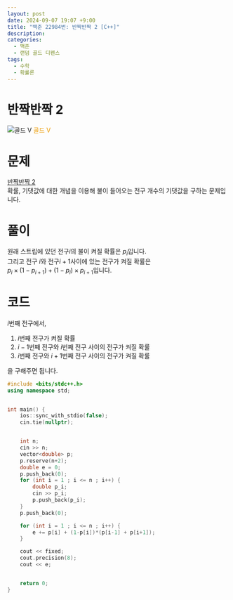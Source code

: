 ```yaml
---
layout: post
date: 2024-09-07 19:07 +9:00
title: "백준 22984번: 반짝반짝 2 [C++]"
description:
categories:
  - 백준
  - 랜덤 골드 디펜스
tags:
  - 수학
  - 확률론
---
```


# 반짝반짝 2
<div class="difficulty">
  <img class="solvedac-tier" src="https://d2gd6pc034wcta.cloudfront.net/tier/11.svg" alt="골드 V">
  <span style="color: rgb(236, 154, 0);">골드 V</span>
</div>

# 문제
[반짝반짝 2](https://www.acmicpc.net/problem/22984) \
확률, 기댓값에 대한 개념을 이용해 불이 들어오는 전구 개수의 기댓값을 구하는 문제입니다.

# 풀이
원래 스트립에 있던 전구$i$의 불이 켜질 확률은 $p_i$입니다. \
그리고 전구 $i$와 전구$i+1$사이에 있는 전구가 켜질 확률은 \
$p_i \times (1-p_{i+1}) + (1-p_i) \times p_{i+1}$입니다.

# 코드
$i$번째 전구에서,

1. $i$번째 전구가 켜질 확률
2. $i-1$번째 전구와 $i$번째 전구 사이의 전구가 켜질 확률
2. $i$번째 전구와 $i+1$번째 전구 사이의 전구가 켜질 확률

을 구해주면 됩니다.

```cpp
#include <bits/stdc++.h>
using namespace std;


int main() {
    ios::sync_with_stdio(false);
    cin.tie(nullptr);


    int n;
    cin >> n;
    vector<double> p;
    p.reserve(n+2);
    double e = 0;
    p.push_back(0);
    for (int i = 1 ; i <= n ; i++) {
        double p_i;
        cin >> p_i;
        p.push_back(p_i);
    }
    p.push_back(0);

    for (int i = 1 ; i <= n ; i++) {
        e += p[i] + (1-p[i])*(p[i-1] + p[i+1]);
    }

    cout << fixed;
    cout.precision(8);
    cout << e;


    return 0;
}
```